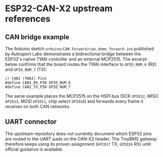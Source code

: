 # ESP32-CAN-X2 upstream references

## CAN bridge example

The Arduino sketch `arduino/CAN Forward/can_demo_forward.ino` published by
Autosport Labs demonstrates a bidirectional bridge between the ESP32's native
TWAI controller and an external MCP2515. The excerpt below confirms that the
board routes the TWAI interface to `GPIO_NUM_6` (RX) and `GPIO_NUM_7` (TX):

```
// CAN1 (TWAI) Pins
#define CAN1_RX_PIN GPIO_NUM_6
#define CAN1_TX_PIN GPIO_NUM_7
```

The same example places the MCP2515 on the HSPI bus (SCK `GPIO12`, MISO `GPIO13`,
MOSI `GPIO11`, chip select `GPIO10`) and forwards every frame it receives on
both CAN networks.

## UART connector

The upstream repository does not currently document which ESP32 pins are routed
to the UART pads on the CAN-X2 header. The TinyBMS gateway therefore keeps using
its proven assignment (`GPIO17` TX, `GPIO16` RX) until official guidance is
available.
